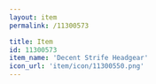 ```yaml
---
layout: item
permalink: /11300573

title: Item
id: 11300573
item_name: 'Decent Strife Headgear'
icon_url: 'item/icon/11300550.png'
---
```

